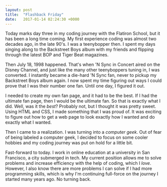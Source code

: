 ```yaml
---
layout: post
title:  "Flashback Friday"
date:   2017-01-14 02:24:30 +0000
---
```



Today marks day three in my coding journey with the Flatiron School, but it has been a long time coming. My first experience coding was almost two decades ago, in the late 90's. I was a teenybopper then. I spent my days singing along to the Backstreet Boys album with my friends and flipping through the latest BOP and Tiger Beat magazines.

Then July 18, 1998 happened. That's when 'N Sync in Concert aired on the Disney Channel, and just like the many other teenyboppers tuning in, I was converted. I instantly became a die-hard 'N Sync fan, never to pickup my Backstreet Boys album again. I now spent my time figuring out ways I could prove that I was their number one fan. Until one day, I figured it out.

I needed to create my own fan page, and it had to be the best. If I had the ultimate fan page, then I would be the ultimate fan. So that is exactly what I did. Well, was it the *best*? Probably not, but I thought it was pretty sweet. Using HTML and CSS, I made something that I was proud of. It was exciting to figure out how to get a web page to look exactly how I wanted and do exactly what I wanted. 

Then I came to a realization. I was turning into a *computer geek*. Out of fear of being labeled a computer geek, I decided to focus on some cooler hobbies and my coding journey was put on hold for a little bit. 

Fast-forward to today. I work in online education at a university in San Francisco, a city submerged in tech. My current position allows me to solve problems and increase efficiency with the help of coding, which I *love*. However, I also know there are more problems I can solve if I had more programming skills, which is why I'm continuing full-force on the journey I started many years ago. No turning back.
